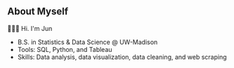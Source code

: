 ## About Myself

🙋🏻‍♂️ Hi. I'm Jun

-  B.S. in Statistics & Data Science @ UW-Madison
-  Tools: SQL, Python, and Tableau
-  Skills: Data analysis, data visualization, data cleaning, and web scraping
